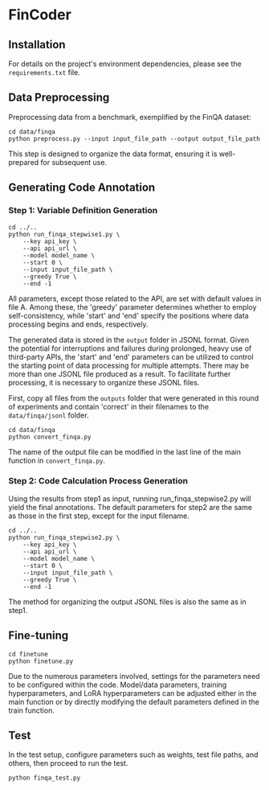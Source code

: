 # FinCoder


## Installation
For details on the project's environment dependencies, please see the `requirements.txt` file.
## Data Preprocessing
Preprocessing data from a benchmark, exemplified by the FinQA dataset:

```shell script
cd data/finqa
python preprocess.py --input input_file_path --output output_file_path
```
This step is designed to organize the data format, ensuring it is well-prepared for subsequent use.

## Generating Code Annotation
### Step 1: Variable Definition Generation
```shell script
cd ../..
python run_finqa_stepwise1.py \
    --key api_key \
    --api api_url \
    --model model_name \
    --start 0 \
    --input input_file_path \
    --greedy True \
    --end -1 
```
All parameters, except those related to the API, are set with default values in file A. 
Among these, the 'greedy' parameter determines whether to employ self-consistency, 
while 'start' and 'end' specify the positions where data processing begins and ends, respectively.

The generated data is stored in the `output` folder in JSONL format.
 Given the potential for interruptions and failures during prolonged, heavy use of third-party APIs, 
 the 'start' and 'end' parameters can be utilized to control the starting point of data processing for multiple attempts. 
 There may be more than one JSONL file produced as a result. To facilitate further processing,
 it is necessary to organize these JSONL files.


First, copy all files from the `outputs` folder that were generated in this round of experiments and contain 'correct'
 in their filenames 
to the `data/finqa/jsonl` folder.

```shell script
cd data/finqa
python convert_finqa.py
```
The name of the output file can be modified in the last line of the main function in `convert_finqa.py`.
### Step 2: Code Calculation Process Generation
Using the results from step1 as input, running run_finqa_stepwise2.py will yield the final annotations. 
The default parameters for step2 are the same as those in the first step, except for the input filename.

```shell script
cd ../..
python run_finqa_stepwise2.py \
    --key api_key \
    --api api_url \
    --model model_name \
    --start 0 \
    --input input_file_path \
    --greedy True \
    --end -1 
```
 The method for organizing the output JSONL files is also the same as in step1.
## Fine-tuning
```shell script
cd finetune
python finetune.py
```
Due to the numerous parameters involved, settings for the parameters need to be configured within the code. Model/data parameters, 
training hyperparameters, and LoRA hyperparameters can be adjusted either in the main function or
by directly modifying the default parameters defined in the train function.

## Test

In the test setup, configure parameters such as weights, test file paths, and others, then proceed to run the test.
```shell script
python finqa_test.py
```